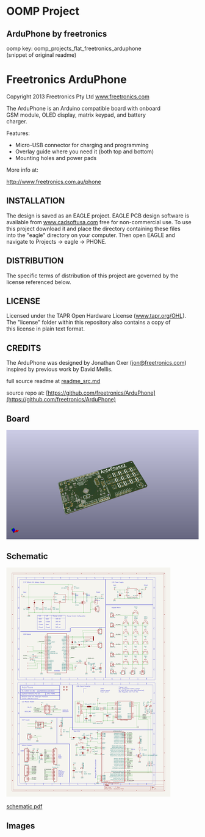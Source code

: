 # OOMP Project  
## ArduPhone  by freetronics  
  
oomp key: oomp_projects_flat_freetronics_arduphone  
(snippet of original readme)  
  
Freetronics ArduPhone  
=====================  
Copyright 2013 Freetronics Pty Ltd www.freetronics.com    
  
The ArduPhone is an Arduino compatible board with onboard  
GSM module, OLED display, matrix keypad, and battery  
charger.  
  
Features:  
  
 * Micro-USB connector for charging and programming  
 * Overlay guide where you need it (both top and bottom)  
 * Mounting holes and power pads  
  
More info at:  
  
  http://www.freetronics.com.au/phone  
  
  
INSTALLATION  
------------  
The design is saved as an EAGLE project. EAGLE PCB design software is  
available from www.cadsoftusa.com free for non-commercial use. To use  
this project download it and place the directory containing these files  
into the "eagle" directory on your computer. Then open EAGLE and  
navigate to Projects -> eagle -> PHONE.  
  
  
DISTRIBUTION  
------------  
The specific terms of distribution of this project are governed by the  
license referenced below.  
  
  
LICENSE  
-------  
Licensed under the TAPR Open Hardware License (www.tapr.org/OHL).  
The "license" folder within this repository also contains a copy of  
this license in plain text format.  
  
  
CREDITS  
-------  
The ArduPhone was designed by Jonathan Oxer (jon@freetronics.com)  
inspired by previous work by David Mellis.  
  
  full source readme at [readme_src.md](readme_src.md)  
  
source repo at: [https://github.com/freetronics/ArduPhone](https://github.com/freetronics/ArduPhone)  
## Board  
  
[![working_3d.png](working_3d_600.png)](working_3d.png)  
## Schematic  
  
[![working_schematic.png](working_schematic_600.png)](working_schematic.png)  
  
[schematic pdf](working_schematic.pdf)  
## Images  
